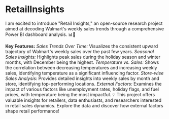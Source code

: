 # RetailInsights
I am excited to introduce "Retail Insights," an open-source research project aimed at decoding Walmart's weekly sales trends through a comprehensive Power BI dashboard analysis. 📊🛒

**Key Features:**
_Sales Trends Over Time:_ Visualizes the consistent upward trajectory of Walmart's weekly sales over the past few years.
_Seasonal Sales Insights:_ Highlights peak sales during the holiday season and winter months, with December being the highest.
_Temperature vs. Sales:_ Shows the correlation between decreasing temperatures and increasing weekly sales, identifying temperature as a significant influencing factor.
_Store-wise Sales Analysis:_ Provides detailed insights into weekly sales by month and store, identifying top-performing locations.
_External Factors:_ Examines the impact of various factors like unemployment rates, holiday flags, and fuel prices, with temperature being the most impactful.
💡 This project offers valuable insights for retailers, data enthusiasts, and researchers interested in retail sales dynamics. Explore the data and discover how external factors shape retail performance!
